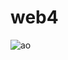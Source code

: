 # web4
![ao](https://user-images.githubusercontent.com/84006923/117784222-f0b60f80-b260-11eb-9c78-62ebb3c767d9.jpg)
